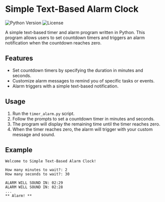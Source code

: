 # Simple Text-Based Alarm Clock

![Python Version](https://img.shields.io/badge/python-3.x-blue.svg)
![License](https://img.shields.io/badge/license-MIT-green.svg)

A simple text-based timer and alarm program written in Python. This program allows users to set countdown timers and triggers an alarm notification when the countdown reaches zero.

## Features

- Set countdown timers by specifying the duration in minutes and seconds.
- Customize alarm messages to remind you of specific tasks or events.
- Alarm triggers with a simple text-based notification.

## Usage

1. Run the `timer_alarm.py` script.
2. Follow the prompts to set a countdown timer in minutes and seconds.
3. The program will display the remaining time until the timer reaches zero.
4. When the timer reaches zero, the alarm will trigger with your custom message and sound.

## Example

```plaintext
Welcome to Simple Text-Based Alarm Clock!

How many minutes to wait?: 2
How many seconds to wait?: 30

ALARM WILL SOUND IN: 02:29
ALARM WILL SOUND IN: 02:28
...
** Alarm! **
